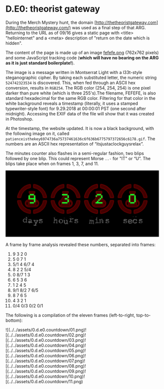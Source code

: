 # D.E0: theorist gateway

During the Merch Mystery hunt, the domain [http://thetheoristgateway.com](http://thetheoristgateway.com/) was used as a final step of that ARG. Returning to the URL as of 09/16 gives a static page with &lt;title&gt; "hellointernet" and a &lt;meta&gt; description of "return on the date which is hidden".

The content of the page is made up of an image [fefefe.png](http://thetheoristgateway.com/fefefe.png) \(762x762 pixels\) and some JavaScript tracking code \(**which will have no bearing on the ARG as it is just standard boilerplate!**\).

The image is a message written in Montserrat Light with a l33t-style steganographic cipher. By taking each substituted letter, the numeric string `524742323534` is discovered. This, when fed through an ASCII hex conversion, results in `RGB254`. The RGB color \(254, 254, 254\) is one pixel darker than pure white \(which is three 255's\).The filename, FEFEFE, is also standard hexadecimal for the same RGB color. Filtering for that color in the white background reveals a timestamp \(literally, it uses a stamped typewriter-style font\) for 9.29.2018 at 00:00:01 PST \(one second after midnight\). Accessing the EXIF data of the file will show that it was created in Photoshop.

At the timestamp, the website updated. It is now a black background, with the following image on it, called `patienceisthekey6974736a75737461636c6f636b6775797372656c6178.gif`. The numbers are an ASCII hex representation of “itsjustaclockguysrelax”.

The minutes counter also flashes in a semi-regular fashion, two blips followed by one blip. This could represent Morse `..-` for "IT" or “U”. The blips take place when on frames 1, 3, 7, and 11.

![Countdown gif](../../assets/0.d.e0.countdown.gif)

A frame by frame analysis revealed these numbers, separated into frames:

1. 9 3 2 0
2. 5 0 7 1
3. 5/1 4 6/7 4
4. 8 2 2 5/4
5. 0 8/7 1 3
6. 6 5 3 6
7. 1 2 4 5
8. 9/1 8/2 7 6/5
9. 8 7 6 5
10. 4 3 2 1
11. 0/4 0/3 0/2 0/1

The following is a compilation of the eleven frames \(left-to-right, top-to-bottom\):

![(../../assets/0.d.e0.countdown/01.png)![(../../assets/0.d.e0.countdown/02.png)![(../../assets/0.d.e0.countdown/03.png)![(../../assets/0.d.e0.countdown/04.png)![(../../assets/0.d.e0.countdown/05.png)![(../../assets/0.d.e0.countdown/06.png)![(../../assets/0.d.e0.countdown/07.png)![(../../assets/0.d.e0.countdown/08.png)![(../../assets/0.d.e0.countdown/09.png)![(../../assets/0.d.e0.countdown/10.png)![(../../assets/0.d.e0.countdown/11.png)

